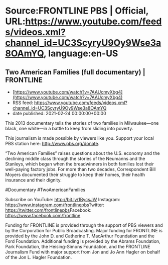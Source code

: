 # Source:FRONTLINE PBS | Official, URL:https://www.youtube.com/feeds/videos.xml?channel_id=UC3ScyryU9Oy9Wse3a8OAmYQ, language:en-US

## Two American Families (full documentary) | FRONTLINE
 - [https://www.youtube.com/watch?v=7AAUcmyXbg4](https://www.youtube.com/watch?v=7AAUcmyXbg4)
 - RSS feed: https://www.youtube.com/feeds/videos.xml?channel_id=UC3ScyryU9Oy9Wse3a8OAmYQ
 - date published: 2021-02-24 00:00:00+00:00

This 2013 documentary tells the stories of two families in Milwaukee—one black, one white—in a battle to keep from sliding into poverty.
 
This journalism is made possible by viewers like you. Support your local PBS station here: http://www.pbs.org/donate.
 
“Two American Families” raises questions about the U.S. economy and the declining middle class through the stories of the Neumanns and the Stanleys, which began when the breadwinners in both families lost their well-paying factory jobs. For more than two decades, Correspondent Bill Moyers documented their struggle to keep their homes, their health insurance and their dignity.

#Documentary​ #TwoAmericanFamilies

Subscribe on YouTube: http://bit.ly/1BycsJW​
Instagram: https://www.instagram.com/frontlinepbs​
Twitter: https://twitter.com/frontlinepbs​
Facebook: https://www.facebook.com/frontline

Funding for FRONTLINE is provided through the support of PBS viewers and by the Corporation for Public Broadcasting. Major funding for FRONTLINE is provided by the John D. and Catherine T. MacArthur Foundation and the Ford Foundation. Additional funding is provided by the Abrams Foundation, Park Foundation, the Heising-Simons Foundation, and the FRONTLINE Journalism Fund with major support from Jon and Jo Ann Hagler on behalf of the Jon L. Hagler Foundation.

